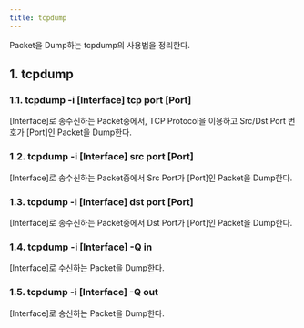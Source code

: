 ```yaml
---
title: tcpdump
---
```


Packet을 Dump하는 tcpdump의 사용법을 정리한다.

## 1. tcpdump

### 1.1. tcpdump -i [Interface] tcp port [Port]

[Interface]로 송수신하는 Packet중에서, TCP Protocol을 이용하고 Src/Dst Port 번호가 [Port]인 Packet을 Dump한다.

### 1.2. tcpdump -i [Interface] src port [Port]

[Interface]로 송수신하는 Packet중에서 Src Port가 [Port]인 Packet을 Dump한다.

### 1.3. tcpdump -i [Interface] dst port [Port]

[Interface]로 송수신하는 Packet중에서 Dst Port가 [Port]인 Packet을 Dump한다.

### 1.4. tcpdump -i [Interface] -Q in

[Interface]로 수신하는 Packet을 Dump한다.

### 1.5. tcpdump -i [Interface] -Q out

[Interface]로 송신하는 Packet을 Dump한다.
